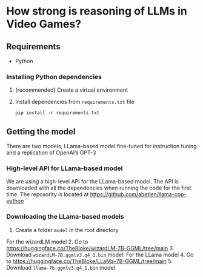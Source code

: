 # How strong is reasoning of LLMs in Video Games?

## Requirements
- Python

### Installing Python dependencies
1. (recommended) Create a virtual environment
2. Install dependencies from `requirements.txt` file
    
    ```pip install -r requirements.txt```


## Getting the model
There are two models, LLama-based model fine-tuned for instruction tuning and a replication of OpenAI’s GPT-3

### High-level API for LLama-based model
We are using a high-level API for the LLama-based model. The API is downloaded with all the dependencies when running the code for the first time. The reposority is located at https://github.com/abetlen/llama-cpp-python

### Downloading the LLama-based models
1. Create a folder `model` in the root directory 

For the wizardLM model
2. Go to https://huggingface.co/TheBloke/wizardLM-7B-GGML/tree/main
3. Download `wizardLM-7B.ggmlv3.q4_1.bin` model.
For the LLama model
4. Go to https://huggingface.co/TheBloke/LLaMa-7B-GGML/tree/main
5. Download `llama-7b.ggmlv3.q4_1.bin` model



